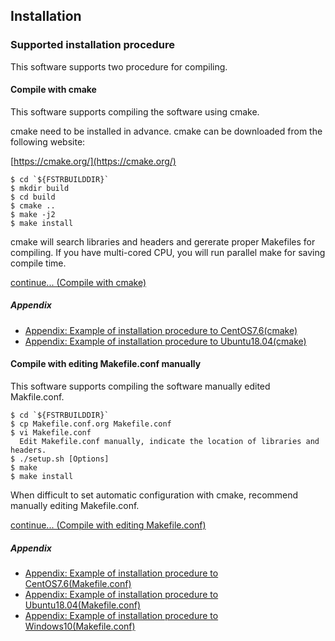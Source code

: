 ## Installation

### Supported installation procedure

This software supports two procedure for compiling.

#### Compile with cmake

This software supports compiling the software using cmake.

cmake need to be installed in advance. cmake can be downloaded from the following website:

[https://cmake.org/](https://cmake.org/)

```
$ cd `${FSTRBUILDDIR}`
$ mkdir build
$ cd build
$ cmake ..
$ make -j2
$ make install
```

cmake will search libraries and headers and gererate proper Makefiles for compiling. If you have multi-cored CPU, you will run parallel make for saving compile time.

[continue... (Compile with cmake)](install_04)

##### Appendix

  - [Appendix: Example of installation procedure to CentOS7.6(cmake)](install_07)
  - [Appendix: Example of installation procedure to Ubuntu18.04(cmake)](install_09)

#### Compile with editing Makefile.conf manually

This software supports compiling the software manually edited Makfile.conf.

```
$ cd `${FSTRBUILDDIR}`
$ cp Makefile.conf.org Makefile.conf
$ vi Makefile.conf
  Edit Makefile.conf manually, indicate the location of libraries and headers.
$ ./setup.sh [Options]
$ make
$ make install
```

When difficult to set automatic configuration with cmake, recommend manually editing Makefile.conf.

[continue... (Compile with editing Makefile.conf)](install_05)

##### Appendix

  - [Appendix: Example of installation procedure to CentOS7.6(Makefile.conf)](install_08)
  - [Appendix: Example of installation procedure to Ubuntu18.04(Makefile.conf)](install_10)
  - [Appendix: Example of installation procedure to Windows10(Makefile.conf)](install_11)



